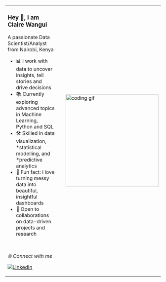 <table>
  <tr>
    <td>

### Hey 👋, I am Claire Wangui

A passionate Data Scientist/Analyst from Nairobi, Kenya

- 📊 I work with data to uncover insights, tell stories and drive decisions  
- 📚 Currently exploring advanced topics in Machine Learning, Python and SQL  
- 🛠️ Skilled in data visualization, *statistical modelling, and *predictive analytics  
- 🎨 Fun fact: I love turning messy data into beautiful, insightful dashboards  
- 🤝 Open to collaborations on data-driven projects and research  

<br>

*🌐 Connect with me*

[![LinkedIn](https://img.shields.io/badge/LinkedIn-blue?logo=linkedin&style=for-the-badge)](https://www.linkedin.com/in/your-link)

</td>
<td>
<img src="https://media.giphy.com/media/qgQUggAC3Pfv687qPC/giphy.gif" alt="coding gif" width="300" style="border:none; margin-left: 20px;" />
</td>
  </tr>
</table>
